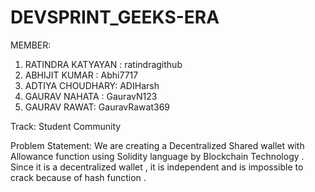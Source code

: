 # DEVSPRINT_GEEKS-ERA
MEMBER:
1. RATINDRA KATYAYAN : ratindragithub
2. ABHIJIT KUMAR : Abhi7717
3. ADTIYA CHOUDHARY: ADIHarsh
4. GAURAV NAHATA : GauravN123
5. GAURAV RAWAT: GauravRawat369

Track: Student Community

Problem Statement: 
We are creating a Decentralized Shared wallet with Allowance function using Solidity language by Blockchain Technology . Since it is a decentralized wallet , it is independent and is impossible to crack because of hash function .
 
